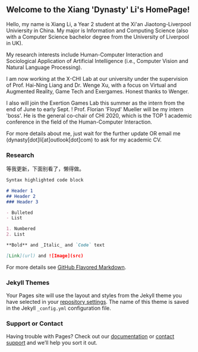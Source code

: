## Welcome to the Xiang 'Dynasty' Li's HomePage!

Hello, my name is Xiang Li, a Year 2 student at the Xi'an Jiaotong-Liverpool Univiersity in China. My major is Information and Computing Science (also with a Computer Science bachelor degree from the University of Liverpool in UK).

My research interests include Human-Computer Interaction and Sociological Application of Artificial Intelligence (i.e., Computer Vision and Natural Language Processing).

I am now working at the X-CHI Lab at our university under the supervision of Prof. Hai-Ning Liang and Dr. Wenge Xu, with a focus on Virtual and Augmented Reality, Game Tech and Exergames. Honest thanks to Wenger.

I also will join the Exertion Games Lab this summer as the intern from the end of June to early Sept. ! Prof. Florian 'Floyd' Mueller will be my intern 'boss'. He is the general co-chair of CHI 2020, which is the TOP 1 academic conference in the field of the Human-Computer Interaction.

For more details about me, just wait for the further update OR email me (dynasty[dot]li[at]outlook[dot]com) to ask for my academic CV.

### Research

等我更新，下面别看了，懒得做。

```markdown
Syntax highlighted code block

# Header 1
## Header 2
### Header 3

- Bulleted
- List

1. Numbered
2. List

**Bold** and _Italic_ and `Code` text

[Link](url) and ![Image](src)
```

For more details see [GitHub Flavored Markdown](https://guides.github.com/features/mastering-markdown/).

### Jekyll Themes

Your Pages site will use the layout and styles from the Jekyll theme you have selected in your [repository settings](https://github.com/Dynasty-Li/Dynasty-Li.github.io/settings). The name of this theme is saved in the Jekyll `_config.yml` configuration file.

### Support or Contact

Having trouble with Pages? Check out our [documentation](https://help.github.com/categories/github-pages-basics/) or [contact support](https://github.com/contact) and we’ll help you sort it out.
